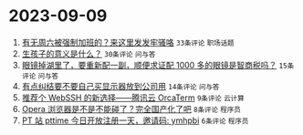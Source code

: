 # 2023-09-09

1. [有无周六被强制加班的？来这里发发牢骚咯](https://www.v2ex.com/t/972193) `33条评论` `职场话题`
1. [生孩子的意义是什么？](https://www.v2ex.com/t/972200) `30条评论` `问与答`
1. [眼镜掉湖里了，要重新配一副，顺便求证配 1000 多的眼镜是智商税吗？](https://www.v2ex.com/t/972194) `15条评论` `问与答`
1. [有点纠结要不要自己买显示器放到公司用](https://www.v2ex.com/t/972195) `14条评论` `问与答`
1. [推荐个 WebSSH 的新选择——腾讯云 OrcaTerm](https://www.v2ex.com/t/972192) `9条评论` `云计算`
1. [Opera 浏览器是不是不能碰了？完全国产化了吧](https://www.v2ex.com/t/972197) `8条评论` `程序员`
1. [PT 站 pttime 今日开放注册一天，邀请码: ymhpbi](https://www.v2ex.com/t/972198) `6条评论` `程序员`
